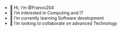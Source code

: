 - 👋 Hi, I’m @Franco204
- 👀 I’m interested in Computing and IT 
- 🌱 I’m currently learning Software development 
- 💞️ I’m looking to collaborate on advanced Technology 

<!---
Franco204/Franco204 is a ✨ special ✨ repository because its `README.md` (this file) appears on your GitHub profile.
You can click the Preview link to take a look at your changes.
--->
